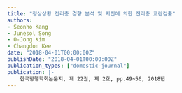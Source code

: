 ```yaml
---
title: "정상상황 전리층 경향 분석 및 지진에 의한 전리층 교란검출"
authors:
- Seonho Kang
- Junesol Song
- O-Jong Kim
- Changdon Kee
date: "2018-04-01T00:00:00Z"
publishDate: "2018-04-01T00:00:00Z"
publication_types: ["domestic-journal"]
publication: |-
    한국항행학회논문지, 제 22권, 제 2호, pp.49~56, 2018년
---
```

